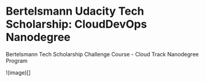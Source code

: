 # Bertelsmann Udacity Tech Scholarship: CloudDevOps Nanodegree
Bertelsmann Tech Scholarship Challenge Course - Cloud Track Nanodegree Program

!(image)[]
